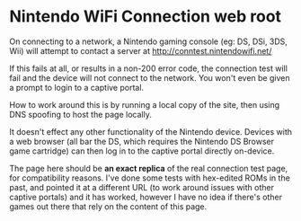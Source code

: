 # Nintendo WiFi Connection web root #

On connecting to a network, a Nintendo gaming console (eg: DS, DSi, 3DS, Wii) will attempt to contact a server at http://conntest.nintendowifi.net/

If this fails at all, or results in a non-200 error code, the connection test will fail and the device will not connect to the network.  You won't even be given a prompt to login to a captive portal.

How to work around this is by running a local copy of the site, then using DNS spoofing to host the page locally.

It doesn't effect any other functionality of the Nintendo device.  Devices with a web browser (all bar the DS, which requires the Nintendo DS Browser game cartridge) can then log in to the captive portal directly on-device.

The page here should be **an exact replica** of the real connection test page, for compatibility reasons.  I've done some tests with hex-edited ROMs in the past, and pointed it at a different URL (to work around issues with other captive portals) and it has worked, however I have no idea if there's other games out there that rely on the content of this page.

